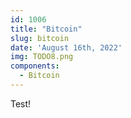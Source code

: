 ```yaml
---
id: 1006
title: "Bitcoin"
slug: bitcoin
date: 'August 16th, 2022'
img: TODO8.png
components:
  - Bitcoin
---
```


Test! 